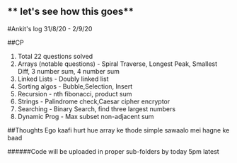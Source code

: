 ## ** let's see how this goes**


#Ankit's log 31/8/20 - 2/9/20

##CP
1. Total 22 questions solved
2. Arrays (notable questions) - Spiral Traverse, Longest Peak, Smallest Diff, 3 number sum, 4 number sum
3. Linked Lists - Doubly linked list
4. Sorting algos - Bubble,Selection, Insert
5. Recursion - nth  fibonacci, product sum
6. Strings - Palindrome check,Caesar cipher encryptor
7. Searching - Binary Search, find three largest numbers
8. Dynamic Prog - Max subset non-adjacent sum

##Thoughts
Ego kaafi hurt hue array ke thode simple sawaalo mei hagne ke baad

######Code will be uploaded in proper sub-folders by today 5pm latest